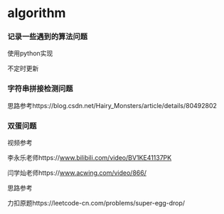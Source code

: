 # algorithm

### 记录一些遇到的算法问题

使用python实现

不定时更新

### 字符串拼接检测问题

思路参考https://blog.csdn.net/Hairy_Monsters/article/details/80492802

### 双蛋问题

视频参考

李永乐老师https://www.bilibili.com/video/BV1KE41137PK

闫学灿老师https://www.acwing.com/video/866/

思路参考

力扣原题https://leetcode-cn.com/problems/super-egg-drop/